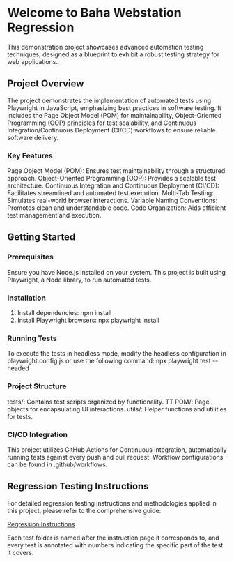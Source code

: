 
# Welcome to Baha Webstation Regression
This demonstration project showcases advanced automation testing techniques, designed as a blueprint to exhibit a robust testing strategy for web applications.

## Project Overview
The project demonstrates the implementation of automated tests using Playwright in JavaScript, emphasizing best practices in software testing. It includes the Page Object Model (POM) for maintainability, Object-Oriented Programming (OOP) principles for test scalability, and Continuous Integration/Continuous Deployment (CI/CD) workflows to ensure reliable software delivery.

### Key Features
Page Object Model (POM): Ensures test maintainability through a structured approach.
Object-Oriented Programming (OOP): Provides a scalable test architecture.
Continuous Integration and Continuous Deployment (CI/CD): Facilitates streamlined and automated test execution.
Multi-Tab Testing: Simulates real-world browser interactions.
Variable Naming Conventions: Promotes clean and understandable code.
Code Organization: Aids efficient test management and execution.

## Getting Started

### Prerequisites
Ensure you have Node.js installed on your system. This project is built using Playwright, a Node library, to run automated tests.

### Installation

1) Install dependencies: npm install
2) Install Playwright browsers: npx playwright install

### Running Tests
To execute the tests in headless mode, modify the headless configuration in playwright.config.js or use the following command: npx playwright test --headed

### Project Structure
tests/: Contains test scripts organized by functionality.
TT POM/: Page objects for encapsulating UI interactions.
utils/: Helper functions and utilities for tests.
### CI/CD Integration
This project utilizes GitHub Actions for Continuous Integration, automatically running tests against every push and pull request. Workflow configurations can be found in .github/workflows.

## Regression Testing Instructions
For detailed regression testing instructions and methodologies applied in this project, please refer to the comprehensive guide:

[Regression Instructions](./Regression_instructions/Regression_instructions.docx)

Each test folder is named after the instruction page it corresponds to, and every test is annotated with numbers indicating the specific part of the test it covers.

